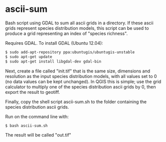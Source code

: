 ascii-sum
=========

Bash script using GDAL to sum all ascii grids in a directory. If these ascii grids represent species distribution models, this script can be used to produce a grid representing an index of "species richness". 

Requires GDAL. To install GDAL (Ubuntu 12.04):  
```bash
$ sudo add-apt-repository ppa:ubuntugis/ubuntugis-unstable
$ sudo apt-get update
$ sudo apt-get install libgdal-dev gdal-bin
```

Next, create a file called "init.tif" that is the same size, dimensions and resolution as the input species distribution models, with all values set to 0 (no data values can be kept unchanged). In QGIS this is simple; use the grid calculator to multiply one of the species distribution ascii grids by 0, then export the result to geotiff.

Finally, copy the shell script ascii-sum.sh to the folder containing the species distribution ascii grids.

Run on the command line with:  
```bash
$ bash ascii-sum.sh
```

The result will be called "out.tif"
